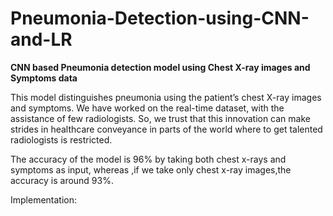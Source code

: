 # Pneumonia-Detection-using-CNN-and-LR
**CNN based Pneumonia detection model using Chest X-ray images and Symptoms data**

This model distinguishes pneumonia using the patient’s chest X-ray images and symptoms. We have worked on the real-time dataset, with the assistance of few radiologists.  So, we trust that this innovation can make strides in healthcare conveyance in parts of the world where to get talented radiologists is restricted. 

The accuracy of the model is 96% by taking both chest x-rays and symptoms as input,
 whereas ,if we take only chest x-ray images,the accuracy is around 93%.

 Implementation:
 
